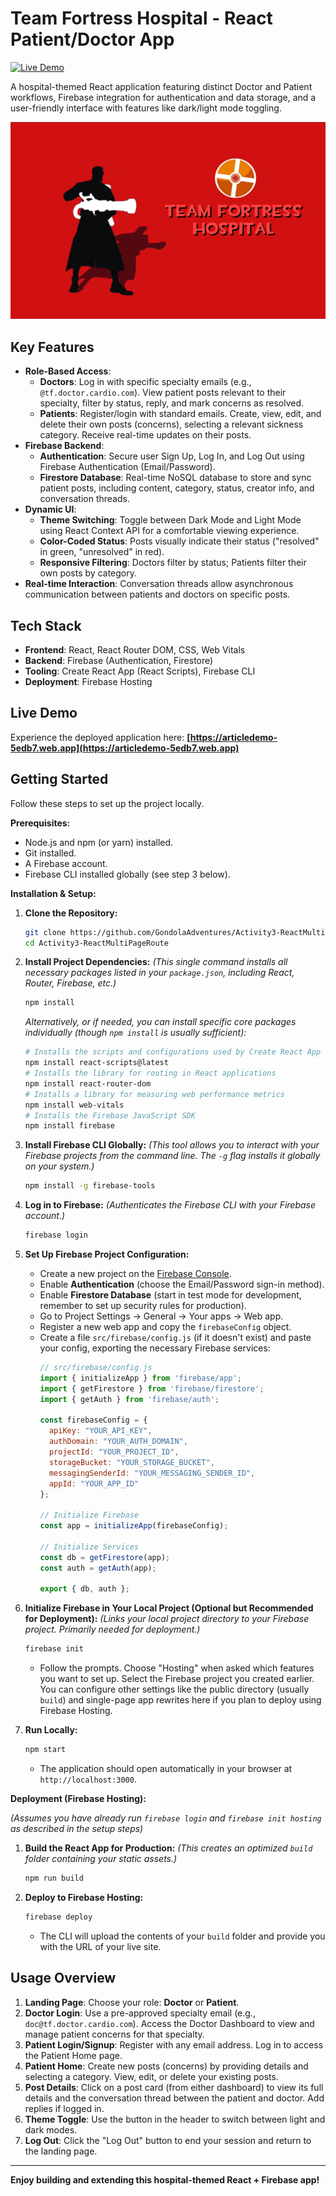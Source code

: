# Team Fortress Hospital - React Patient/Doctor App

[![Live Demo](https://img.shields.io/badge/Live%20Demo-Visit%20Site-brightgreen)](https://articledemo-5edb7.web.app)

A hospital-themed React application featuring distinct Doctor and Patient workflows, Firebase integration for authentication and data storage, and a user-friendly interface with features like dark/light mode toggling.

![Team Fortress Hospital Poster](https://raw.githubusercontent.com/GondolaAdventures/Activity3-ReactMultiPageRoute/main/public/Team_Fortress_Hospital_Poster.jpg "Team Fortress Hospital")

## Key Features

*   **Role-Based Access**:
    *   **Doctors**: Log in with specific specialty emails (e.g., `@tf.doctor.cardio.com`). View patient posts relevant to their specialty, filter by status, reply, and mark concerns as resolved.
    *   **Patients**: Register/login with standard emails. Create, view, edit, and delete their own posts (concerns), selecting a relevant sickness category. Receive real-time updates on their posts.
*   **Firebase Backend**:
    *   **Authentication**: Secure user Sign Up, Log In, and Log Out using Firebase Authentication (Email/Password).
    *   **Firestore Database**: Real-time NoSQL database to store and sync patient posts, including content, category, status, creator info, and conversation threads.
*   **Dynamic UI**:
    *   **Theme Switching**: Toggle between Dark Mode and Light Mode using React Context API for a comfortable viewing experience.
    *   **Color-Coded Status**: Posts visually indicate their status ("resolved" in green, "unresolved" in red).
    *   **Responsive Filtering**: Doctors filter by status; Patients filter their own posts by category.
*   **Real-time Interaction**: Conversation threads allow asynchronous communication between patients and doctors on specific posts.

## Tech Stack

*   **Frontend**: React, React Router DOM, CSS, Web Vitals
*   **Backend**: Firebase (Authentication, Firestore)
*   **Tooling**: Create React App (React Scripts), Firebase CLI
*   **Deployment**: Firebase Hosting

## Live Demo

Experience the deployed application here: **[https://articledemo-5edb7.web.app](https://articledemo-5edb7.web.app)**

## Getting Started

Follow these steps to set up the project locally.

**Prerequisites:**

*   Node.js and npm (or yarn) installed.
*   Git installed.
*   A Firebase account.
*   Firebase CLI installed globally (see step 3 below).

**Installation & Setup:**

1.  **Clone the Repository:**
    ```bash
    git clone https://github.com/GondolaAdventures/Activity3-ReactMultiPageRoute.git
    cd Activity3-ReactMultiPageRoute
    ```

2.  **Install Project Dependencies:**
    *(This single command installs all necessary packages listed in your `package.json`, including React, Router, Firebase, etc.)*
    ```bash
    npm install
    ```
    *Alternatively, or if needed, you can install specific core packages individually (though `npm install` is usually sufficient):*
    ```bash
    # Installs the scripts and configurations used by Create React App
    npm install react-scripts@latest
    # Installs the library for routing in React applications
    npm install react-router-dom
    # Installs a library for measuring web performance metrics
    npm install web-vitals
    # Installs the Firebase JavaScript SDK
    npm install firebase
    ```

3.  **Install Firebase CLI Globally:**
    *(This tool allows you to interact with your Firebase projects from the command line. The `-g` flag installs it globally on your system.)*
    ```bash
    npm install -g firebase-tools
    ```

4.  **Log in to Firebase:**
    *(Authenticates the Firebase CLI with your Firebase account.)*
    ```bash
    firebase login
    ```

5.  **Set Up Firebase Project Configuration:**
    *   Create a new project on the [Firebase Console](https://console.firebase.google.com/).
    *   Enable **Authentication** (choose the Email/Password sign-in method).
    *   Enable **Firestore Database** (start in test mode for development, remember to set up security rules for production).
    *   Go to Project Settings -> General -> Your apps -> Web app.
    *   Register a new web app and copy the `firebaseConfig` object.
    *   Create a file `src/firebase/config.js` (if it doesn't exist) and paste your config, exporting the necessary Firebase services:
        ```javascript
        // src/firebase/config.js
        import { initializeApp } from 'firebase/app';
        import { getFirestore } from 'firebase/firestore';
        import { getAuth } from 'firebase/auth';

        const firebaseConfig = {
          apiKey: "YOUR_API_KEY",
          authDomain: "YOUR_AUTH_DOMAIN",
          projectId: "YOUR_PROJECT_ID",
          storageBucket: "YOUR_STORAGE_BUCKET",
          messagingSenderId: "YOUR_MESSAGING_SENDER_ID",
          appId: "YOUR_APP_ID"
        };

        // Initialize Firebase
        const app = initializeApp(firebaseConfig);

        // Initialize Services
        const db = getFirestore(app);
        const auth = getAuth(app);

        export { db, auth };
        ```

6.  **Initialize Firebase in Your Local Project (Optional but Recommended for Deployment):**
    *(Links your local project directory to your Firebase project. Primarily needed for deployment.)*
    ```bash
    firebase init
    ```
    *   Follow the prompts. Choose "Hosting" when asked which features you want to set up. Select the Firebase project you created earlier. You can configure other settings like the public directory (usually `build`) and single-page app rewrites here if you plan to deploy using Firebase Hosting.

7.  **Run Locally:**
    ```bash
    npm start
    ```
    *   The application should open automatically in your browser at `http://localhost:3000`.

**Deployment (Firebase Hosting):**

*(Assumes you have already run `firebase login` and `firebase init hosting` as described in the setup steps)*

1.  **Build the React App for Production:**
    *(This creates an optimized `build` folder containing your static assets.)*
    ```bash
    npm run build
    ```

2.  **Deploy to Firebase Hosting:**
    ```bash
    firebase deploy
    ```
    *   The CLI will upload the contents of your `build` folder and provide you with the URL of your live site.

## Usage Overview

1.  **Landing Page**: Choose your role: **Doctor** or **Patient**.
2.  **Doctor Login**: Use a pre-approved specialty email (e.g., `doc@tf.doctor.cardio.com`). Access the Doctor Dashboard to view and manage patient concerns for that specialty.
3.  **Patient Login/Signup**: Register with any email address. Log in to access the Patient Home page.
4.  **Patient Home**: Create new posts (concerns) by providing details and selecting a category. View, edit, or delete your existing posts.
5.  **Post Details**: Click on a post card (from either dashboard) to view its full details and the conversation thread between the patient and doctor. Add replies if logged in.
6.  **Theme Toggle**: Use the button in the header to switch between light and dark modes.
7.  **Log Out**: Click the "Log Out" button to end your session and return to the landing page.

---

**Enjoy building and extending this hospital-themed React + Firebase app!**